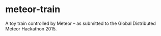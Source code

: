 # meteor-train
A toy train controlled by Meteor – as submitted to the Global Distributed Meteor Hackathon 2015.
